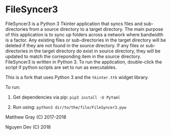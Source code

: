 # FileSyncer3
FileSyncer3 is a Python 3 Tkinter application that syncs files and sub-directories from a source directory to a target directory. The main purpose of this application is to sync up folders across a network where bandwidth is a factor. Any existing files or sub-directories in the target directory will be deleted if they are not found in the source directory. If any files or sub-directories in the target directory do exist in source directory, they will be updated to match the correponding item in the source directory. FileSyncer3 is written in Python 3. To run the application, double-click the script if python scripts are set to run as executables.

This is a fork that uses Python 3 and the `tkinter.ttk` widget library.

To run:

1. Get dependencies via pip: `pip3 install -U PyYaml`

2. Run using: `python3 dir/to/the/file/FileSyncer3.pyw`

Matthew Gray (C) 2017-2018

Nguyen Dev (C) 2018 